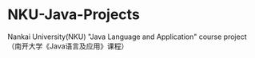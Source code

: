 # NKU-Java-Projects
Nankai University(NKU) "Java Language and Application" course project（南开大学《Java语言及应用》课程）
